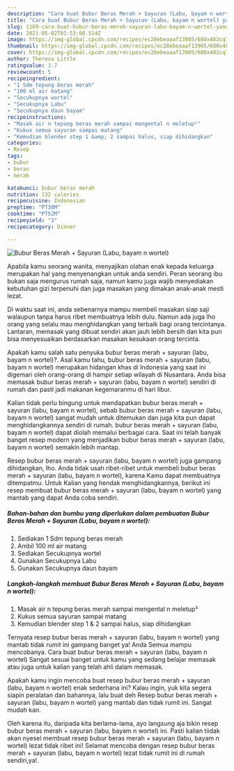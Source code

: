 ```yaml
---
description: "Cara buat Bubur Beras Merah + Sayuran (Labu, bayam n wortel) yang lezat dan Mudah Dibuat"
title: "Cara buat Bubur Beras Merah + Sayuran (Labu, bayam n wortel) yang lezat dan Mudah Dibuat"
slug: 1169-cara-buat-bubur-beras-merah-sayuran-labu-bayam-n-wortel-yang-lezat-dan-mudah-dibuat
date: 2021-05-02T01:53:08.514Z
image: https://img-global.cpcdn.com/recipes/ec28ebeaaaf13905/680x482cq70/bubur-beras-merah-sayuran-labu-bayam-n-wortel-foto-resep-utama.jpg
thumbnail: https://img-global.cpcdn.com/recipes/ec28ebeaaaf13905/680x482cq70/bubur-beras-merah-sayuran-labu-bayam-n-wortel-foto-resep-utama.jpg
cover: https://img-global.cpcdn.com/recipes/ec28ebeaaaf13905/680x482cq70/bubur-beras-merah-sayuran-labu-bayam-n-wortel-foto-resep-utama.jpg
author: Theresa Little
ratingvalue: 3.7
reviewcount: 5
recipeingredient:
- "1 Sdm tepung beras merah"
- "100 ml air matang"
- "Secukupnya wortel"
- "Secukupnya Labu"
- "Secukupnya daun bayam"
recipeinstructions:
- "Masak air n tepung beras merah sampai mengental n meletup²"
- "Kukus semua sayuran sampai matang"
- "Kemudian blender step 1 &amp; 2 sampai halus, siap dihidangkan"
categories:
- Resep
tags:
- bubur
- beras
- merah

katakunci: bubur beras merah 
nutrition: 132 calories
recipecuisine: Indonesian
preptime: "PT38M"
cooktime: "PT52M"
recipeyield: "3"
recipecategory: Dinner

---
```



![Bubur Beras Merah + Sayuran (Labu, bayam n wortel)](https://img-global.cpcdn.com/recipes/ec28ebeaaaf13905/680x482cq70/bubur-beras-merah-sayuran-labu-bayam-n-wortel-foto-resep-utama.jpg)

Apabila kamu seorang wanita, menyajikan olahan enak kepada keluarga merupakan hal yang menyenangkan untuk anda sendiri. Peran seorang ibu bukan saja mengurus rumah saja, namun kamu juga wajib menyediakan kebutuhan gizi terpenuhi dan juga masakan yang dimakan anak-anak mesti lezat.

Di waktu  saat ini, anda sebenarnya mampu membeli masakan siap saji walaupun tanpa harus ribet membuatnya lebih dulu. Namun ada juga lho orang yang selalu mau menghidangkan yang terbaik bagi orang tercintanya. Lantaran, memasak yang dibuat sendiri akan jauh lebih bersih dan kita pun bisa menyesuaikan berdasarkan masakan kesukaan orang tercinta. 



Apakah kamu salah satu penyuka bubur beras merah + sayuran (labu, bayam n wortel)?. Asal kamu tahu, bubur beras merah + sayuran (labu, bayam n wortel) merupakan hidangan khas di Indonesia yang saat ini digemari oleh orang-orang di hampir setiap wilayah di Nusantara. Anda bisa memasak bubur beras merah + sayuran (labu, bayam n wortel) sendiri di rumah dan pasti jadi makanan kegemaranmu di hari libur.

Kalian tidak perlu bingung untuk mendapatkan bubur beras merah + sayuran (labu, bayam n wortel), sebab bubur beras merah + sayuran (labu, bayam n wortel) sangat mudah untuk ditemukan dan juga kita pun dapat menghidangkannya sendiri di rumah. bubur beras merah + sayuran (labu, bayam n wortel) dapat diolah memalui berbagai cara. Saat ini telah banyak banget resep modern yang menjadikan bubur beras merah + sayuran (labu, bayam n wortel) semakin lebih mantap.

Resep bubur beras merah + sayuran (labu, bayam n wortel) juga gampang dihidangkan, lho. Anda tidak usah ribet-ribet untuk membeli bubur beras merah + sayuran (labu, bayam n wortel), karena Kamu dapat membuatnya ditempatmu. Untuk Kalian yang hendak menghidangkannya, berikut ini resep membuat bubur beras merah + sayuran (labu, bayam n wortel) yang mantab yang dapat Anda coba sendiri.

<!--inarticleads1-->

##### Bahan-bahan dan bumbu yang diperlukan dalam pembuatan Bubur Beras Merah + Sayuran (Labu, bayam n wortel):

1. Sediakan 1 Sdm tepung beras merah
1. Ambil 100 ml air matang
1. Sediakan Secukupnya wortel
1. Gunakan Secukupnya Labu
1. Gunakan Secukupnya daun bayam




<!--inarticleads2-->

##### Langkah-langkah membuat Bubur Beras Merah + Sayuran (Labu, bayam n wortel):

1. Masak air n tepung beras merah sampai mengental n meletup²
1. Kukus semua sayuran sampai matang
1. Kemudian blender step 1 &amp; 2 sampai halus, siap dihidangkan




Ternyata resep bubur beras merah + sayuran (labu, bayam n wortel) yang mantab tidak rumit ini gampang banget ya! Anda Semua mampu mencobanya. Cara buat bubur beras merah + sayuran (labu, bayam n wortel) Sangat sesuai banget untuk kamu yang sedang belajar memasak atau juga untuk kalian yang telah ahli dalam memasak.

Apakah kamu ingin mencoba buat resep bubur beras merah + sayuran (labu, bayam n wortel) enak sederhana ini? Kalau ingin, yuk kita segera siapin peralatan dan bahannya, lalu buat deh Resep bubur beras merah + sayuran (labu, bayam n wortel) yang mantab dan tidak rumit ini. Sangat mudah kan. 

Oleh karena itu, daripada kita berlama-lama, ayo langsung aja bikin resep bubur beras merah + sayuran (labu, bayam n wortel) ini. Pasti kalian tiidak akan nyesel membuat resep bubur beras merah + sayuran (labu, bayam n wortel) lezat tidak ribet ini! Selamat mencoba dengan resep bubur beras merah + sayuran (labu, bayam n wortel) lezat tidak rumit ini di rumah sendiri,ya!.

